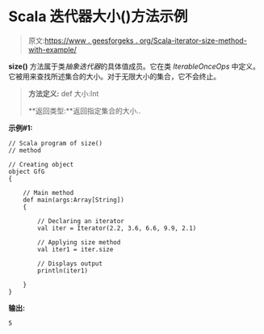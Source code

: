 # Scala 迭代器大小()方法示例

> 原文:[https://www . geesforgeks . org/Scala-iterator-size-method-with-example/](https://www.geeksforgeeks.org/scala-iterator-size-method-with-example/)

**size()** 方法属于类*抽象迭代器*的具体值成员。它在类 *IterableOnceOps* 中定义。它被用来查找所述集合的大小。对于无限大小的集合，它不会终止。

> **方法定义:** def 大小:Int
> 
> **返回类型:**返回指定集合的大小..

**示例#1:**

```
// Scala program of size()
// method

// Creating object
object GfG
{ 

    // Main method
    def main(args:Array[String])
    {

        // Declaring an iterator
        val iter = Iterator(2.2, 3.6, 6.6, 9.9, 2.1)

        // Applying size method
        val iter1 = iter.size

        // Displays output
        println(iter1)

    }
}
```

**输出:**

```
5

```
